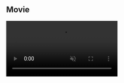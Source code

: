 ## Movie


<video data-autoplay loop muted src="https://absolutmedien.de/bilddatenbank/bilder/5608/trailer.mp4"></video>